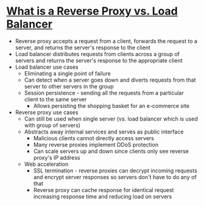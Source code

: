 # [What is a Reverse Proxy vs. Load Balancer](https://www.nginx.com/resources/glossary/reverse-proxy-vs-load-balancer/)

* Reverse proxy accepts a request from a client, forwards the request to a server, and returns the server's response to the client
* Load balancer distributes requests from clients across a group of servers and returns the server's response to the appropriate client
* Load balancer use cases
  * Eliminating a single point of failure
  * Can detect when a server goes down and diverts requests from that server to other servers in the group
  * Session persistence - sending all the requests from a particular client to the same server
    * Allows persisting the shopping basket for an e-commerce site
* Reverse proxy use cases
  * Can still be used when single server (vs. load balancer which is used with group of servers)
  * Abstracts away internal services and serves as public interface
    * Malicious clients cannot directly access servers
    * Many reverse proxies implement DDoS protection
    * Can scale servers up and down since clients only see reverse proxy's IP address
  * Web acceleration
    * SSL termination - reverse proxies can decrypt incoming requests and encrypt server responses so servers don't have to do any of that
    * Reverse proxy can cache response for identical request increasing response time and reducing load on servers

